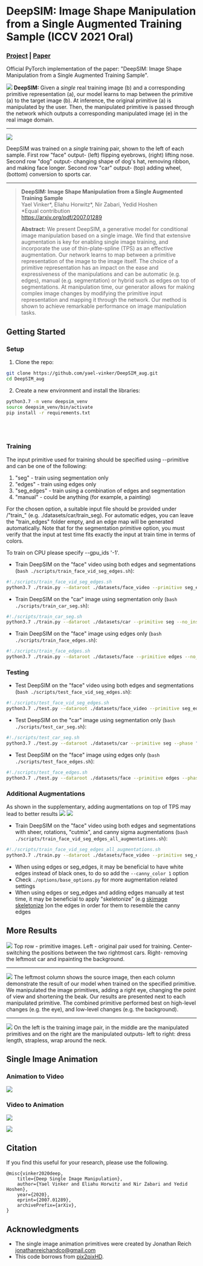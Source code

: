 # DeepSIM: Image Shape Manipulation from a Single Augmented Training Sample (ICCV 2021 Oral)
### [Project](http://www.vision.huji.ac.il/deepsim) | [Paper](https://arxiv.org/abs/2007.01289) <br>
Official PyTorch implementation of the paper: "DeepSIM: Image Shape Manipulation from a Single Augmented Training Sample".  


![](imgs/header.gif)
<strong>DeepSIM:</strong> Given a <em>single</em> real training image (b) and a corresponding primitive representation (a), our model learns to map between the primitive (a) to the target image (b). At inference, the original primitive (a) is manipulated by the user. Then, the manipulated primitive is passed through the network which outputs a corresponding manipulated image (e) in the real image domain. 

___

![](imgs/main_table.png)

DeepSIM was trained on a <em>single</em> training pair, shown to the left of each sample. First row "face" output- (left) flipping eyebrows, (right) lifting nose. Second row "dog" output- changing shape of dog's hat, removing ribbon, and making face longer. Second row "car" output-  (top) adding wheel, (bottom) conversion to sports car.

___

> **DeepSIM: Image Shape Manipulation from a Single Augmented Training Sample**<br>
> Yael Vinker*, Eliahu Horwitz*, Nir Zabari, Yedid Hoshen<br>
> *Equal contribution<br>
> https://arxiv.org/pdf/2007.01289 <br>
>
>**Abstract:** We present DeepSIM, a generative model for conditional image manipulation based on a single image.
We find that extensive augmentation is key for enabling single image training, and incorporate the use of thin-plate-spline (TPS) as an effective augmentation.
Our network learns to map between a primitive representation of the image to the image itself.
The choice of a primitive representation has an impact on the ease and expressiveness of the manipulations and can be automatic (e.g. edges), manual (e.g. segmentation) or hybrid such as edges on top of segmentations.
At manipulation time, our generator allows for making complex image changes by modifying the primitive input representation and mapping it through the network.
Our method is shown to achieve remarkable performance on image manipulation tasks.


## Getting Started

### Setup 
1.  Clone the repo:
```bash
git clone https://github.com/yael-vinker/DeepSIM_aug.git
cd DeepSIM_aug
```
2. Create a new environment and install the libraries:
```bash
python3.7 -m venv deepsim_venv
source deepsim_venv/bin/activate
pip install -r requirements.txt
```

<br>
<br>

### Training
The input primitive used for training should be specified using --primitive and can be one of the following:
1. "seg" - train using segmentation only
2. "edges" - train using edges only
3. "seg_edges" - train using a combination of edges and segmentation
4. "manual" - could be anything (for example, a painting)

For the chosen option, a suitable input file should be provided under <dataroot>/"train_<primitive>" (e.g. ./datasets/car/train_seg).
For automatic edges, you can leave the "train_edges" folder empty, and an edge map will be generated automatically.
Note that for the segmentation primitive option, you must verify that the input at test time fits exactly the input at train time in terms of colors.  

To train on CPU please specify --gpu_ids '-1'.
- Train DeepSIM on the "face" video using both edges and segmentations (`bash ./scripts/train_face_vid_seg_edges.sh`):
```bash
#!./scripts/train_face_vid_seg_edges.sh
python3.7 ./train.py --dataroot ./datasets/face_video --primitive seg_edges --no_instance --tps_aug 1 --name DeepSIMFaceVideo
```

- Train DeepSIM on the "car" image using segmentation only (`bash ./scripts/train_car_seg.sh`):
```bash
#!./scripts/train_car_seg.sh
python3.7 ./train.py --dataroot ./datasets/car --primitive seg --no_instance --tps_aug 1 --name DeepSIMCar
```

- Train DeepSIM on the "face" image using edges only (`bash ./scripts/train_face_edges.sh`):
```bash
#!./scripts/train_face_edges.sh
python3.7 ./train.py --dataroot ./datasets/face --primitive edges --no_instance --tps_aug 1 --name DeepSIMFace
```


### Testing
- Test DeepSIM on the "face" video using both edges and segmentations (`bash ./scripts/test_face_vid_seg_edges.sh`):
```bash
#!./scripts/test_face_vid_seg_edges.sh
python3.7 ./test.py --dataroot ./datasets/face_video --primitive seg_edges --phase "test" --no_instance --name DeepSIMFaceVideo --vid_mode 1 --test_canny_sigma 0.5
```

- Test DeepSIM on the "car" image using segmentation only (`bash ./scripts/test_car_seg.sh`):
```bash
#!./scripts/test_car_seg.sh
python3.7 ./test.py --dataroot ./datasets/car --primitive seg --phase "test" --no_instance --name DeepSIMCar
```

- Test DeepSIM on the "face" image using edges only (`bash ./scripts/test_face_edges.sh`):
```bash
#!./scripts/test_face_edges.sh
python3.7 ./test.py --dataroot ./datasets/face --primitive edges --phase "test" --no_instance --name DeepSIMFace
```


### Additional Augmentations
As shown in the supplementary, adding augmentations on top of TPS may lead to better results 
![](imgs/augmentations.png)
![](imgs/augmentations_imgs.png)

- Train DeepSIM on the "face" video using both edges and segmentations with sheer, rotations, "cutmix", and canny sigma augmentations (`bash ./scripts/train_face_vid_seg_edges_all_augmentations.sh`):
```bash
#!./scripts/train_face_vid_seg_edges_all_augmentations.sh
python3.7 ./train.py --dataroot ./datasets/face_video --primitive seg_edges --no_instance --tps_aug 1 --name DeepSIMFaceVideoAugmentations --cutmix_aug 1 --affine_aug "shearx_sheary_rotation" --canny_aug 1
```

- When using edges or seg_edges, it may be beneficial to have white edges instead of black ones, to do so add the ```--canny_color 1``` option
- Check ```./options/base_options.py``` for more augmentation related settings 
- When using edges or seg_edges and adding edges manually at test time, it may be beneficial to apply "skeletonize" (e.g [skimage skeletonize](https://scikit-image.org/docs/dev/auto_examples/edges/plot_skeleton.html) )on the edges in order for them to resemble the canny edges

## More Results
![](imgs/car_peace.png)
Top row - primitive images. Left - original pair used for training. Center- switching the positions between the two rightmost cars. Right- removing the leftmost car and inpainting the background.

___

![](imgs/bird.png)
The leftmost column shows the source image, then each column demonstrate the result of our model when trained on the specified primitive. We manipulated the image primitives, adding a right eye, changing the point of view and shortening the beak. Our results are presented next to each manipulated primitive. The combined primitive performed best on high-level changes (e.g. the eye), and low-level changes (e.g. the background).

___

![](imgs/pink_dress.png)
On the left is the training image pair, in the middle are the manipulated primitives and on the right are the manipulated outputs- left to right: dress length, strapless, wrap around the neck.

## Single Image Animation 

### Animation to Video
![](imgs/startfish.gif)

### Video to Animation 
![](imgs/woman.gif)

![](imgs/eyes.gif)

## Citation
If you find this useful for your research, please use the following.

```
@misc{vinker2020deep,
    title={Deep Single Image Manipulation},
    author={Yael Vinker and Eliahu Horwitz and Nir Zabari and Yedid Hoshen},
    year={2020}, 
    eprint={2007.01289},
    archivePrefix={arXiv},
}
```


## Acknowledgments
 - The single image animation primitives were created by Jonathan Reich [jonathanreichandco@gmail.com](mailto:jonathanreichandco@gmail.com)
 - This code borrows from [pix2pixHD](https://github.com/NVIDIA/pix2pixHD).
